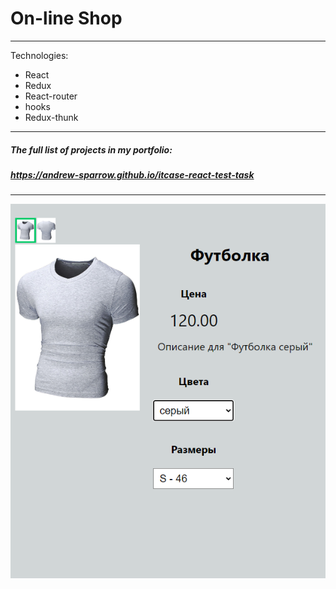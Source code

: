 # On-line Shop

-----------

Technologies:

- React
- Redux
- React-router
- hooks
- Redux-thunk

---
##### The full list of projects in my portfolio:
##### https://andrew-sparrow.github.io/itcase-react-test-task
---

![Alt text](public/images/screenshot.png?raw=true "Title")


